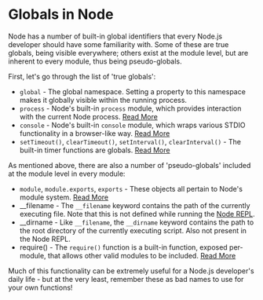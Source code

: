 # Globals in Node

Node has a number of built-in global identifiers that every Node.js developer should have some familiarity with.  Some of these are true globals, being visible everywhere; others exist at the module level, but are inherent to every module, thus being pseudo-globals.

First, let's go through the list of 'true globals':

- `global` - The global namespace.  Setting a property to this namespace makes it globally visible within the running process.
- `process` - Node's built-in `process` module, which provides interaction with the current Node process.  [Read More](/articles/getting-started/the-process-module)
- `console` - Node's built-in `console` module, which wraps various STDIO functionality in a browser-like way.  [Read More](/articles/getting-started/the-console-module)
- `setTimeout()`, `clearTimeout()`, `setInterval()`, `clearInterval()` - The built-in timer functions are globals. [Read More](/articles/javascript-conventions/what-are-the-built-in-timer-functions)

As mentioned above, there are also a number of 'pseudo-globals' included at the module level in every module:

- `module`, `module.exports`, `exports` - These objects all pertain to Node's module system.  [Read More](/articles/getting-started/what-is-require)
- __filename - The `__filename` keyword contains the path of the currently executing file.  Note that this is not defined while running the [Node REPL](/articles/REPL/how-to-use-nodejs-repl).
- __dirname - Like `__filename`, the `__dirname` keyword contains the path to the root directory of the currently executing script.  Also not present in the Node REPL.
- require() - The `require()` function is a built-in function, exposed per-module, that allows other valid modules to be included.  [Read More](/articles/getting-started/what-is-require)

Much of this functionality can be extremely useful for a Node.js developer's daily life - but at the very least, remember these as bad names to use for your own functions! 